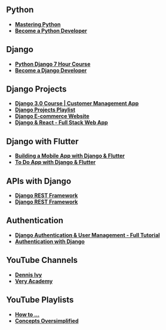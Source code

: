 ## Python

- **[Mastering Python](https://www.youtube.com/playlist?list=PLDoPjvoNmBAyE_gei5d18qkfIe-Z8mocs)**
- **[Become a Python Developer](https://www.linkedin.com/learning/paths/become-a-python-developer-8969630?u=76278148)**

## Django

- **[Python Django 7 Hour Course](https://www.youtube.com/watch?v=PtQiiknWUcI)**
- **[Become a Django Developer](https://www.linkedin.com/learning/paths/become-a-django-developer?u=76278148)**

## Django Projects

- **[Django 3.0 Course | Customer Management App](https://www.youtube.com/playlist?list=PL-51WBLyFTg2vW-_6XBoUpE7vpmoR3ztO)**
- **[Django Projects Playlist](https://www.youtube.com/playlist?list=PL-51WBLyFTg38qZ0KHkJj-paDQAAu9HiP)**
- **[Django E-commerce Website](https://www.youtube.com/playlist?list=PL-51WBLyFTg0omnamUjL1TCVov7yDTRng)**
- **[Django & React - Full Stack Web App](https://www.youtube.com/playlist?list=PLzMcBGfZo4-kCLWnGmK0jUBmGLaJxvi4j)**

## Django with Flutter

- **[Building a Mobile App with Django & Flutter](https://www.youtube.com/watch?v=VnztChBw7Og)**
- **[To Do App with Django & Flutter](https://www.youtube.com/playlist?list=PLCcj7eWENylKcfgrh7SPqbSVjxVytW0r7)**

## APIs with Django

- **[Django REST Framework](https://www.youtube.com/playlist?list=PLgCYzUzKIBE9Pi8wtx8g55fExDAPXBsbV)**
- **[Django REST Framework](https://www.youtube.com/playlist?list=PL-51WBLyFTg3k9JKxT7ExP8Xvt4GeG5zc)**

## Authentication

- **[Django Authentication & User Management - Full Tutorial](https://www.youtube.com/watch?v=WuyKxdLcw3w)**
- **[Authentication with Django](https://www.youtube.com/playlist?list=PL-51WBLyFTg1gPEHotYAhNAPsisChkyTc)**

## YouTube Channels

- **[Dennis Ivy](https://www.youtube.com/c/DennisIvy)**
- **[Very Academy](https://www.youtube.com/c/veryacademy/playlists)**

## YouTube Playlists

- **[How to …](https://www.youtube.com/playlist?list=PL-51WBLyFTg2zfRmcHpJvY4wEfh8EKivh)**
- **[Concepts Oversimplified](https://www.youtube.com/playlist?list=PL-51WBLyFTg36Y0mq5NdfeoK-Lgm0aUxy)**
